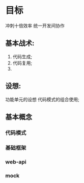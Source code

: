 

# 目标
冲刺十倍效率 统一开发间协作

## 基本战术:

1. 代码生成;
2. 代码复用;
3.

## 设想:
功能单元的设想
代码模式的组合使用;


## 基本概念

### 代码模式

### 基础框架

### web-api

### mock


